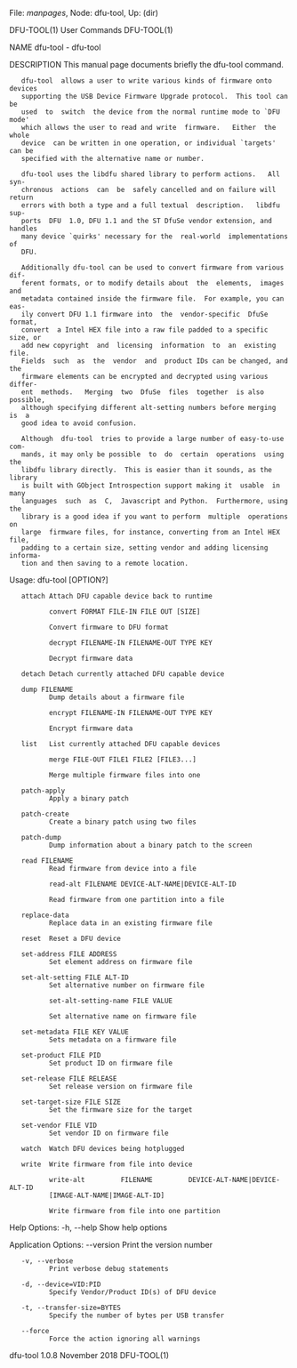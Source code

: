 File: *manpages*,  Node: dfu-tool,  Up: (dir)

DFU-TOOL(1)                      User Commands                     DFU-TOOL(1)



NAME
       dfu-tool - dfu-tool

DESCRIPTION
       This manual page documents briefly the dfu-tool command.

       dfu-tool  allows a user to write various kinds of firmware onto devices
       supporting the USB Device Firmware Upgrade protocol.  This tool can  be
       used  to  switch  the device from the normal runtime mode to `DFU mode'
       which allows the user to read and write  firmware.   Either  the  whole
       device  can be written in one operation, or individual `targets' can be
       specified with the alternative name or number.

       dfu-tool uses the libdfu shared library to perform actions.   All  syn‐
       chronous  actions  can  be  safely cancelled and on failure will return
       errors with both a type and a full textual  description.   libdfu  sup‐
       ports  DFU  1.0, DFU 1.1 and the ST DfuSe vendor extension, and handles
       many device `quirks' necessary for the  real-world  implementations  of
       DFU.

       Additionally dfu-tool can be used to convert firmware from various dif‐
       ferent formats, or to modify details about  the  elements,  images  and
       metadata contained inside the firmware file.  For example, you can eas‐
       ily convert DFU 1.1 firmware into  the  vendor-specific  DfuSe  format,
       convert  a Intel HEX file into a raw file padded to a specific size, or
       add new copyright  and  licensing  information  to  an  existing  file.
       Fields  such  as  the  vendor  and  product IDs can be changed, and the
       firmware elements can be encrypted and decrypted using various  differ‐
       ent  methods.   Merging  two  DfuSe  files  together  is also possible,
       although specifying different alt-setting numbers before merging  is  a
       good idea to avoid confusion.

       Although  dfu-tool  tries to provide a large number of easy-to-use com‐
       mands, it may only be possible  to  do  certain  operations  using  the
       libdfu library directly.  This is easier than it sounds, as the library
       is built with GObject Introspection support making it  usable  in  many
       languages  such  as  C,  Javascript and Python.  Furthermore, using the
       library is a good idea if you want to perform  multiple  operations  on
       large  firmware files, for instance, converting from an Intel HEX file,
       padding to a certain size, setting vendor and adding licensing informa‐
       tion and then saving to a remote location.

   Usage:
              dfu-tool [OPTION?]

       attach Attach DFU capable device back to runtime

              convert FORMAT FILE-IN FILE OUT [SIZE]

              Convert firmware to DFU format

              decrypt FILENAME-IN FILENAME-OUT TYPE KEY

              Decrypt firmware data

       detach Detach currently attached DFU capable device

       dump FILENAME
              Dump details about a firmware file

              encrypt FILENAME-IN FILENAME-OUT TYPE KEY

              Encrypt firmware data

       list   List currently attached DFU capable devices

              merge FILE-OUT FILE1 FILE2 [FILE3...]

              Merge multiple firmware files into one

       patch-apply
              Apply a binary patch

       patch-create
              Create a binary patch using two files

       patch-dump
              Dump information about a binary patch to the screen

       read FILENAME
              Read firmware from device into a file

              read-alt FILENAME DEVICE-ALT-NAME|DEVICE-ALT-ID

              Read firmware from one partition into a file

       replace-data
              Replace data in an existing firmware file

       reset  Reset a DFU device

       set-address FILE ADDRESS
              Set element address on firmware file

       set-alt-setting FILE ALT-ID
              Set alternative number on firmware file

              set-alt-setting-name FILE VALUE

              Set alternative name on firmware file

       set-metadata FILE KEY VALUE
              Sets metadata on a firmware file

       set-product FILE PID
              Set product ID on firmware file

       set-release FILE RELEASE
              Set release version on firmware file

       set-target-size FILE SIZE
              Set the firmware size for the target

       set-vendor FILE VID
              Set vendor ID on firmware file

       watch  Watch DFU devices being hotplugged

       write  Write firmware from file into device

              write-alt         FILENAME         DEVICE-ALT-NAME|DEVICE-ALT-ID
              [IMAGE-ALT-NAME|IMAGE-ALT-ID]

              Write firmware from file into one partition

   Help Options:
       -h, --help
              Show help options

   Application Options:
       --version
              Print the version number

       -v, --verbose
              Print verbose debug statements

       -d, --device=VID:PID
              Specify Vendor/Product ID(s) of DFU device

       -t, --transfer-size=BYTES
              Specify the number of bytes per USB transfer

       --force
              Force the action ignoring all warnings



dfu-tool 1.0.8                   November 2018                     DFU-TOOL(1)
